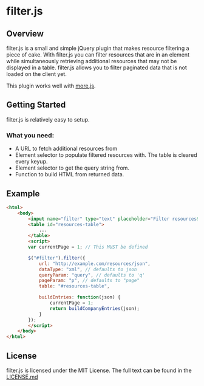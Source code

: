 # filter.js

## Overview

filter.js is a small and simple jQuery plugin that makes resource filtering a piece of cake. With filter.js you can
filter resources that are in an element while simultaneously retrieving additional resources that may not be displayed
in a table. filter.js allows you to filter paginated data that is not loaded on the client yet.

This plugin works well with [more.js](https://github.com/windy1/more.js).

## Getting Started

filter.js is relatively easy to setup.

### What you need:

* A URL to fetch additional resources from
* Element selector to populate filtered resources with. The table is cleared every keyup.
* Element selector to get the query string from.
* Function to build HTML from returned data.

## Example

```html
<html>
    <body>
        <input name="filter" type="text" placeholder="Filter resources&hellip;" id="filter">
        <table id="resources-table">
            ...
        </table>
        <script>
        var currentPage = 1; // This MUST be defined

        $("#filter").filter({
            url: "http://example.com/resources/json",
            dataType: "xml", // defaults to json
            queryParam: "query", // defaults to 'q'
            pageParam: "p", // defaults to "page"
            table: "#resources-table",

            buildEntries: function(json) {
                currentPage = 1;
                return buildCompanyEntries(json);
            }
        });
        </script>
    </body>
</html>
```

## License

filter.js is licensed under the MIT License. The full text can be found in the [LICENSE.md](LICENSE.md)
